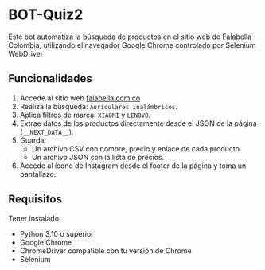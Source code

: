 # BOT-Quiz2
Este bot automatiza la búsqueda de productos en el sitio web de Falabella Colombia, utilizando el navegador Google Chrome controlado por Selenium WebDriver

## Funcionalidades

1. Accede al sitio web [falabella.com.co](https://www.falabella.com.co/)
2. Realiza la búsqueda: `Auriculares inalámbricos`.
3. Aplica filtros de marca: `XIAOMI` y `LENOVO`.
4. Extrae datos de los productos directamente desde el JSON de la página (`__NEXT_DATA__`).
5. Guarda:
   - Un archivo CSV con nombre, precio y enlace de cada producto.
   - Un archivo JSON con la lista de precios.
6. Accede al ícono de Instagram desde el footer de la página y toma un pantallazo.

## Requisitos
Tener instalado
- Python 3.10 o superior
- Google Chrome
- ChromeDriver compatible con tu versión de Chrome
- Selenium
